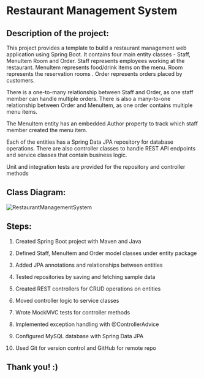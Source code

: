 # Restaurant Management System

## Description of the project:

This project provides a template to build a restaurant management web application using Spring Boot. It contains four main entity classes - Staff, MenuItem Room and Order. Staff represents employees working at the restaurant. MenuItem represents food/drink items on the menu. Room represents the reservation rooms . Order represents orders placed by customers.

There is a one-to-many relationship between Staff and Order, as one staff member can handle multiple orders. There is also a many-to-one relationship between Order and MenuItem, as one order contains multiple menu items.

The MenuItem entity has an embedded Author property to track which staff member created the menu item.

Each of the entities has a Spring Data JPA repository for database operations. There are also controller classes to handle REST API endpoints and service classes that contain business logic.

Unit and integration tests are provided for the repository and controller methods

## Class Diagram:

![RestaurantManagementSystem](https://github.com/amalg20/java-project1-github-repo-sda/assets/145042005/c8361a5f-a66c-40b3-90ba-6cc065f51cd4)

## Steps:

1) Created Spring Boot project with Maven and Java 
2) Defined Staff, MenuItem and Order model classes under entity package
3) Added JPA annotations and relationships between entities
4) Tested repositories by saving and fetching sample data
5) Created REST controllers for CRUD operations on entities
6) Moved controller logic to service classes
7) Wrote MockMVC tests for controller methods
8) Implemented exception handling with @ControllerAdvice

9) Configured MySQL database with Spring Data JPA
10) Used Git for version control and GitHub for remote repo

## Thank you! :)
